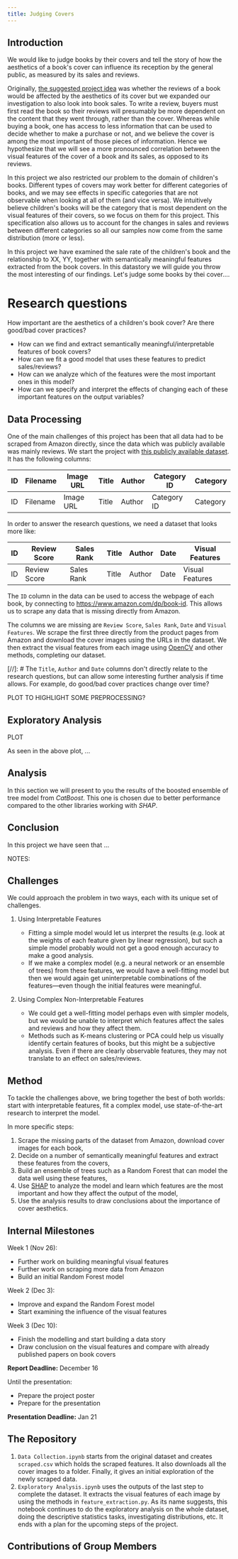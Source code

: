 ```yaml
---
title: Judging Covers
---
```


## Introduction
We would like to judge books by their covers and tell the story of how the aesthetics of a book's cover can influence its reception by the general public, as measured by its sales and reviews.

Originally, [the suggested project idea](https://dlab.epfl.ch/teaching/fall2018/cs401/projects/) was whether the reviews of a book would be affected by the aesthetics of its cover but we expanded our investigation to also look into book sales. To write a review, buyers must first read the book so their reviews will presumably be more dependent on the content that they went through, rather than the cover. Whereas while buying a book, one has access to less information that can be used to decide whether to make a purchase or not, and we believe the cover is among the most important of those pieces of information. Hence we hypothesize that we will see a more pronounced correlation between the visual features of the cover of a book and its sales, as opposed to its reviews.

In this project we also restricted our problem to the domain of children's books. Different types of covers may work better for different categories of books, and we may see effects in specific categories that are not observable when looking at all of them (and vice versa). We intuitively believe children's books will be the category that is most dependent on the visual features of their covers, so we focus on them for this project. This specification also allows us to account for the changes in sales and reviews between different categories so all our samples now come from the same distribution (more or less).

In this project we have examined the sale rate of the children's book and the relationship to XX, YY, together with semantically meaningful features extracted from the book covers. In this datastory we will guide you throw the most interesting of our findings. Let's judge some books by thei cover....

# Research questions
How important are the aesthetics of a children's book cover? Are there good/bad cover practices?
- How can we find and extract semantically meaningful/interpretable features of book covers?
- How can we fit a good model that uses these features to predict sales/reviews?
- How can we analyze which of the features were the most important ones in this model?
- How can we specify and interpret the effects of changing each of these important features on the output variables?


## Data Processing
One of the main challenges of this project has been that all data had to be scraped from Amazon directly, since the data which was publicly available was mainly reviews. We start the project with [this publicly available dataset](https://github.com/uchidalab/book-dataset). It has the following columns:

| ID | Filename | Image URL | Title | Author | Category ID | Category |
| -- | -------- | --------- | ----- | ------ | ----------- | -------- |
| ID | Filename | Image URL | Title | Author | Category ID | Category |

In order to answer the research questions, we need a dataset that looks more like:

| ID | Review Score | Sales Rank | Title | Author | Date    | Visual Features |
| -- | ------------ | ---------- | ----- | ------ | ------- | --------------- |
| ID | Review Score | Sales Rank | Title | Author | Date    | Visual Features |

The `ID` column in the data can be used to access the webpage of each book, by connecting to https://www.amazon.com/dp/book-id. This allows us to scrape any data that is missing directly from Amazon.

The columns we are missing are `Review Score`, `Sales Rank`, `Date` and `Visual Features`. We scrape the first three directly from the product pages from Amazon and download the cover images using the URLs in the dataset. We then extract the visual features from each image using [OpenCV](https://opencv.org/) and other methods, completing our dataset.

[//]: # The `Title`, `Author` and `Date` columns don't directly relate to the research questions, but can allow some interesting further analysis if time allows. For example, do good/bad cover practices change over time?


PLOT TO HIGHLIGHT SOME PREPROCESSING?


## Exploratory Analysis


PLOT

As seen in the above plot, ...

## Analysis

In this section we will present to you the results of the boosted ensemble of tree model from *CatBoost*.
This one is chosen due to better performance compared to the other libraries working with *SHAP*.


## Conclusion

In this project we have seen that ...



NOTES:

## Challenges
We could approach the problem in two ways, each with its unique set of challenges.
1. Using Interpretable Features
    - Fitting a simple model would let us interpret the results (e.g. look at the weights of each feature given by linear regression), but such a simple model probably would not get a good enough accuracy to make a good analysis.
    - If we make a complex model (e.g. a neural network or an   ensemble of trees) from these features, we would have a well-fitting model but then we would again get uninterpretable combinations of the features—even though the initial features were meaningful.

2. Using Complex Non-Interpretable Features
    - We could get a well-fitting model perhaps even with simpler models, but we would be unable to interpret which features affect the sales and reviews and how they affect them.
    - Methods such as K-means clustering or PCA could help us visually identify certain features of books, but this might be a subjective analysis. Even if there are clearly observable features, they may not translate to an effect on sales/reviews.

## Method
To tackle the challenges above, we bring together the best of both worlds: start with interpretable features, fit a complex model, use state-of-the-art research to interpret the model.

In more specific steps:
1. Scrape the missing parts of the dataset from Amazon, download cover images for each book,
2. Decide on a number of semantically meaningful features and extract these features from the covers,
3. Build an ensemble of trees such as a Random Forest that can model the data well using these features,
4. Use [SHAP](https://github.com/slundberg/shap) to analyze the model and learn which features are the most important and how they affect the output of the model,
5. Use the analysis results to draw conclusions about the importance of cover aesthetics.

## Internal Milestones
Week 1 (Nov 26):
- Further work on building meaningful visual features
- Further work on scraping more data from Amazon
- Build an initial Random Forest model

Week 2 (Dec 3):
- Improve and expand the Random Forest model
- Start examining the influence of the visual features

Week 3 (Dec 10):
- Finish the modelling and start building a data story
- Draw conclusion on the visual features and compare with already published papers on book covers

**Report Deadline:** December 16

Until the presentation:
- Prepare the project poster
- Prepare for the presentation

**Presentation Deadline:** Jan 21

## The Repository
1. `Data Collection.ipynb` starts from the original dataset and creates `scraped.csv` which holds the scraped features. It also downloads all the cover images to a folder. Finally, it gives an initial exploration of the newly scraped data.
2. `Exploratory Analysis.ipynb` uses the outputs of the last step to complete the dataset. It extracts the visual features of each image by using the methods in `feature_extraction.py`. As its name suggests, this notebook continues to do the exploratory analysis on the whole dataset, doing the descriptive statistics tasks, investigating distributions, etc. It ends with a plan for the upcoming steps of the project.

## Contributions of Group Members
